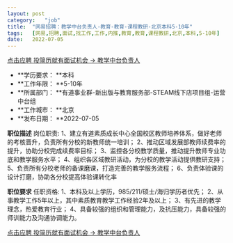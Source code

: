 ```yaml
---
layout:	post
category:	"job"
title:	"网易招聘：教学中台负责人-教育-教育-课程教研-北京本科5-10年"
tags:	[网易,招聘,面试,找工作,工作,内推,教育,教育,课程教研,北京,本科,5-10年]
date:	2022-07-05
---
```


[点击应聘 投简历就有面试机会 -> 教学中台负责人](http://mobile.bole.netease.com/bole/boleDetail?id=38642&employeeId=346f03c3cda5f04c&key=all)



- **学历要求： **本科
- **工作年限： **5-10年
- **所属部门： **有道事业群-新出版与教育服务部-STEAM线下店项目组-运营中台组
- **工作城市： **北京
- **发布日期： **2022-07-05



**职位描述**
岗位职责: 
1、建立有道素质成长中心全国校区教师培养体系，做好老师的考核晋升，负责所有分校的新教师统一培训； 
2、推动区域发展部教师续费率的提升，协助分校完成续费率目标； 
3、监控各分校教学质量，推动提升教师专业功底和教学服务水平； 
4、组织各区域教研活动，为分校的教学活动提供教研支持；
5、负责所有分校老师的备课磨课，打造完善的教学服务流程；
6、负责体验课的设计打磨，协助各分校提高体验课转化率



**职位要求**
任职资格: 
1、本科及以上学历，985/211/硕士/海归学历者优先； 
2、从事教学工作5年以上，其中素质教育教学工作经验2年及以上； 
3、有先进的教学理念，热爱教育行业； 
4、具备较强的组织和管理能力，及抗压能力，具备较强的师训能力及沟通协调能力。



[点击应聘 投简历就有面试机会 -> 教学中台负责人](http://mobile.bole.netease.com/bole/boleDetail?id=38642&employeeId=346f03c3cda5f04c&key=all)